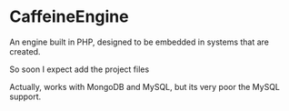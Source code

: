 CaffeineEngine
============

An engine built in PHP, designed to be embedded in systems that are created.

So soon I expect add the project files

Actually, works with MongoDB and MySQL, but its very poor the MySQL support.